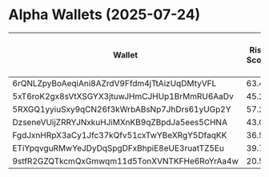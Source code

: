 # Alpha Wallets (2025-07-24)

| Wallet | Risk Score | Backtesting ROI (SOL) | Portfolio Value (USD) | SOL Balance | Farming Attempts / Total Tokens | Farming Ratio (%) | Median/Avg Risk of Last 10 Tokens | Median/Avg MC of Last 10 Tokens | Winrate (%) | ROI (%) | ROI (1D) (%) | Win Rate 1D (%) | Tokens (1D) | ROI (7D) (%) | Win Rate 7D (%) | Tokens (7D) | ROI (30D) (%) | Win Rate 30D (%) | Tokens (30D) | Realized Gains (USD) | Unrealized Gains (USD) | Median/Avg Holding Time (min) | Buy Size | Median/Avg Profit % Per Trade | Median/Avg Loss % Per Trade |
|----------|----------|----------|----------|----------|----------|----------|----------|----------|----------|----------|----------|----------|----------|----------|----------|----------|----------|----------|----------|----------|----------|----------|----------|----------|----------|
| 6rQNLZpyBoAeqiAni8AZrdV9Ffdm4jTtAizUqDMtyVFL | 63.41 | 5.55% | $1398.19 | 7.6090 | 7 / 71 | 9.86% | 3.00/4.00 | $934.87K/$589.20M | 60.56% | 69.21% | 0.01% | 75.00% | 0 | 2.29% | 77.78% | 4 | 26.41% | 57.14% | 50 | $2842.04 | $262.00 | 15.91/8503.83 | $41.80 | 25.23%/2225.06% | -52.37%/-54.18% |
| 5xT6roK2gx8sVtXSGYX3jtuwJHmCJHUp1BrMmRU6AaDv | 45.29 | 5.29% | $32831.54 | 106.5096 | 4 / 291 | 1.37% | 5.50/4.50 | $52.63K/$258.88K | 48.11% | 110.47% | 0.50% | 100.00% | 1 | 1.80% | 66.67% | 7 | 14.25% | 48.28% | 25 | $127471.49 | $10199.31 | 583.63/25297.67 | $283.85 | 49.93%/215.60% | -24.50%/-31.67% |
| 5RXGQ1yyiuSxy9qCN26f3kWrbABsNp7JhDrs61yUGp2Y | 57.25 | 4.71% | $15826.54 | 31.3441 | 5 / 50 | 10.00% | 3.00/4.30 | $5.67K/$8.81K | 66.00% | 30.07% | 20.48% | 66.67% | 2 | 116.88% | 56.25% | 16 | 380.85% | 57.14% | 35 | $4602.58 | $797.91 | 12.50/1110.69 | $267.38 | 37.67%/58.87% | -41.37%/-41.37% |
| DzseneVUijZRRYJNxkuHJiMXnKB9qZBpdJa5ees5CHNA | 43.00 | 1.03% | $6122.46 | 21.0115 | 27 / 424 | 6.37% | 6.00/5.30 | $281.95K/$3.68M | 62.50% | 3.30% | 21.71% | 42.86% | 2 | 141.61% | 68.75% | 8 | 171.36% | 70.49% | 46 | $3654.04 | $158.49 | 98.89/5368.81 | $27.76 | 9.33%/28.27% | -37.13%/-40.15% |
| FgdJxnHRpX3aCy1Jfc37kQfv51cxTwYBeXRgY5DfaqKK | 36.50 | 0.16% | $30779.68 | 87.6691 | 57 / 611 | 9.33% | 0.00/2.10 | $1.16M/$2.00M | 55.48% | 10.42% | 1.03% | 81.82% | 2 | 2.15% | 66.67% | 12 | 10.18% | 61.61% | 75 | $383527.33 | $2712.98 | 816.19/26146.32 | $1249.09 | 11.30%/31.90% | -12.81%/-25.11% |
| ETiYpqvguRMwYeJDyDqSpgDFxBhpiE8eUE3ruatTZ5Eu | 39.72 | 0.00% | $86784.25 | 324.0085 | 1 / 58 | 1.72% | 0.00/3.50 | $5.63M/$66.91M | 62.07% | 114.43% | 0.00% | 0.00% | 0 | 0.46% | 100.00% | 1 | 4.83% | 80.00% | 4 | $218753.11 | $5764.48 | 26.68/4125.37 | $849.50 | 136.84%/4172.60% | -40.35%/-47.99% |
| 9stfR2GZQTkcmQxGmwqm11d5TonXVNTKFHe6RoYrAa4w | 20.58 | 0.00% | $13835.36 | 75.4311 | 4 / 155 | 2.58% | 0.00/1.60 | $9.38M/$14.45M | 82.58% | 68.66% | 0.73% | 100.00% | 0 | 7.63% | 90.00% | 0 | 445.06% | 87.23% | 36 | $68262.00 | $133.28 | 376.02/9844.50 | $125.45 | 77.33%/450.92% | -22.35%/-26.27% |
